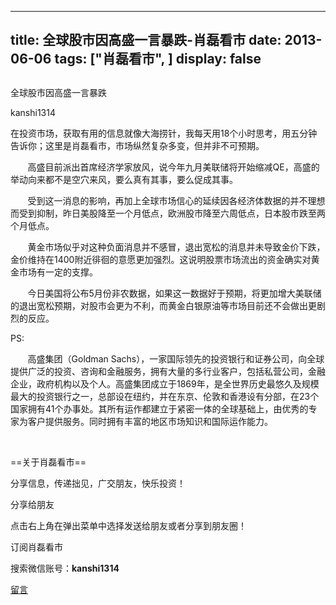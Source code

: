 
---
title:  全球股市因高盛一言暴跌-肖磊看市
date: 2013-06-06
tags: ["肖磊看市", ]
display: false
---


## 



全球股市因高盛一言暴跌




kanshi1314




在投资市场，获取有用的信息就像大海捞针，我每天用18个小时思考，用五分钟告诉你；这里是肖磊看市，市场纵然复杂多变，但并非不可预期。


 &nbsp; &nbsp; &nbsp; &nbsp;高盛目前派出首席经济学家放风，说今年九月美联储将开始缩减QE，高盛的举动向来都不是空穴来风，要么真有其事，要么促成其事。

 &nbsp; &nbsp; &nbsp; &nbsp;受到这一消息的影响，再加上全球市场信心的延续因各经济体数据的并不理想而受到抑制，昨日美股降至一个月低点，欧洲股市降至六周低点，日本股市跌至两个月低点。 

 &nbsp; &nbsp; &nbsp; &nbsp;黄金市场似乎对这种负面消息并不感冒，退出宽松的消息并未导致金价下跌，金价维持在1400附近徘徊的意愿更加强烈。这说明股票市场流出的资金确实对黄金市场有一定的支撑。

 &nbsp; &nbsp; &nbsp; &nbsp;今日美国将公布5月份非农数据，如果这一数据好于预期，将更加增大美联储的退出宽松预期，对股市会更为不利，而黄金白银原油等市场目前还不会做出更剧烈的反应。

 

 

 

PS:

 &nbsp; &nbsp; &nbsp; &nbsp;高盛集团（Goldman Sachs），一家国际领先的投资银行和证券公司，向全球提供广泛的投资、咨询和金融服务，拥有大量的多行业客户，包括私营公司，金融企业，政府机构以及个人。高盛集团成立于1869年，是全世界历史最悠久及规模最大的投资银行之一，总部设在纽约，并在东京、伦敦和香港设有分部，在23个国家拥有41个办事处。其所有运作都建立于紧密一体的全球基础上，由优秀的专家为客户提供服务。同时拥有丰富的地区市场知识和国际运作能力。

 

 &nbsp; &nbsp; &nbsp;

 

 

 

 

==关于肖磊看市== 

分享信息，传递拙见，广交朋友，快乐投资！

 

分享给朋友

点击右上角在弹出菜单中选择发送给朋友或者分享到朋友圈！　

 

订阅肖磊看市

搜索微信账号：**kanshi1314**

 









[留言](javascript:;)



